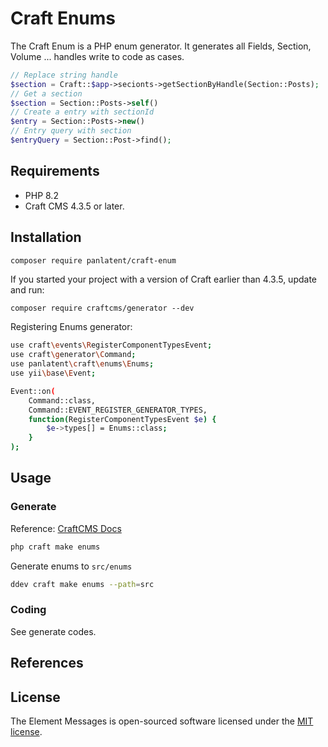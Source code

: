 Craft Enums
============

The Craft Enum is a PHP enum generator. 
It generates all Fields, Section, Volume ... handles write to code as cases.

```php
// Replace string handle
$section = Craft::$app->secionts->getSectionByHandle(Section::Posts);
// Get a section
$section = Section::Posts->self() 
// Create a entry with sectionId
$entry = Section::Posts->new()
// Entry query with section
$entryQuery = Section::Post->find();
```

Requirements
------------
+ PHP 8.2
+ Craft CMS 4.3.5 or later.

Installation
------------

```bash
composer require panlatent/craft-enum
```

If you started your project with a version of Craft earlier than 4.3.5, update and run:
```
composer require craftcms/generator --dev
```

Registering Enums generator:
```bash
use craft\events\RegisterComponentTypesEvent;
use craft\generator\Command;
use panlatent\craft\enums\Enums;
use yii\base\Event;

Event::on(
    Command::class,
    Command::EVENT_REGISTER_GENERATOR_TYPES,
    function(RegisterComponentTypesEvent $e) {
        $e->types[] = Enums::class;
    }
);
```

Usage
------

### Generate

Reference: [CraftCMS Docs](https://craftcms.com/docs/5.x/extend/generator.html#usage)

```bash
php craft make enums
```

Generate enums to `src/enums`
```bash
ddev craft make enums --path=src
```

### Coding

See generate codes.



References
-----------




License
-------
The Element Messages is open-sourced software licensed under the [MIT license](http://opensource.org/licenses/MIT).
